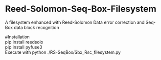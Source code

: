 # Reed-Solomon-Seq-Box-Filesystem
A filesystem enhanced with Reed-Solomon Data error correction and Seq-Box data block recognition

#Installation
<br/>
pip install reedsolo
<br/>
pip install pyfuse3
<br/>
Execute with python ./RS-SeqBox/Sbx_Rsc_filesystem.py
